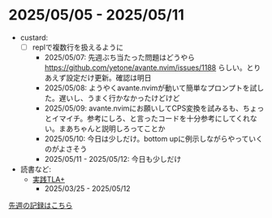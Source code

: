 # 2025/05/05 - 2025/05/11

- custard:
    - [ ] replで複数行を扱えるように
        - 2025/05/07: 先週ぶち当たった問題はどうやら <https://github.com/yetone/avante.nvim/issues/1188> らしい。とりあえず設定だけ更新。確認は明日
        - 2025/05/08: ようやくavante.nvimが動いて簡単なプロンプトを試した。遅いし、うまく行かなかったけどけど
        - 2025/05/09: avante.nvimにお願いしてCPS変換を試みるも、ちょっとイマイチ。参考にしろ、と言ったコードを十分参考にしてくれない。まあちゃんと説明しろってことか
        - 2025/05/10: 今日は少しだけ。bottom upに例示しながらやっていくのがよさそう
        - 2025/05/11 - 2025/05/12: 今日も少しだけ
- 読書など:
    - [実践TLA+](https://www.shoeisha.co.jp/book/detail/9784798169163)
        - 2025/03/25 - 2025/05/12

[先週の記録はこちら](https://github.com/igrep/daily-commits/blob/4ac9fda4eb2a4eef715cc41e607b629bed85ab26/yesterday.md)
